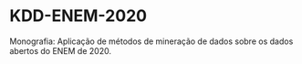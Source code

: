 # KDD-ENEM-2020
Monografia: Aplicação de métodos de mineração de dados sobre os dados abertos do ENEM de 2020.
